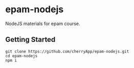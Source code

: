 # epam-nodejs
NodeJS materials for epam course.

## Getting Started
```git clone https://github.com/cherryApp/epam-nodejs.git```  
```cd epam-nodejs```  
```npm i```
